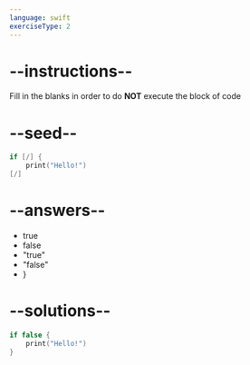 ```yaml
---
language: swift
exerciseType: 2
---
```


# --instructions--

Fill in the blanks in order to do **NOT** execute the block of code

# --seed--

```swift
if [/] {
    print("Hello!")
[/]
```

# --answers--

- true
- false
- "true"
- "false"
- }

# --solutions--

```swift
if false {
    print("Hello!")
}
```
